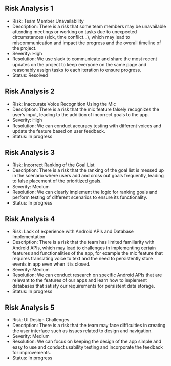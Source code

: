 ## Risk Analysis 1
- Risk: Team Member Unavailability
- Description: There is a risk that some team members may be unavailable attending meetings or working on tasks due to unexpected circumstances (sick, time conflict…), which may lead to miscommunication and impact the progress and the overall timeline of the project. 
- Severity: High
- Resolution: We use slack to communicate and share the most recent updates on the project to keep everyone on the same page and reasonably assign tasks to each iteration to ensure progress.   
- Status: Resolved

## Risk Analysis 2
- Risk: Inaccurate Voice Recognition Using the Mic
- Description: There is a risk that the mic feature falsely recognizes the user’s input, leading to the addition of incorrect goals to the app. 
- Severity: High
- Resolution: We can conduct accuracy testing with different voices and update the feature based on user feedback. 
- Status: In progress

## Risk Analysis 3
- Risk: Incorrect Ranking of the Goal List
- Description: There is a risk that the ranking of the goal list is messed up in the scenario where users add and cross out goals frequently, leading to false placement of the prioritized goals. 
- Severity: Medium
- Resolution: We can clearly implement the logic for ranking goals and perform testing of different scenarios to ensure its functionality. 
- Status: In progress

## Risk Analysis 4
- Risk: Lack of experience with Android APIs and Database Implementation
- Description: There is a risk that the team has limited familiarity with Android APIs, which may lead to challenges in implementing certain features and functionalities of the app, for example the mic feature that requires translating voice to text and the need to persistently store events in app even when it is closed. 
- Severity: Medium
- Resolution: We can conduct research on specific Android APIs that are relevant to the features of our apps and learn how to implement databases that satisfy our requirements for persistent data storage. 
- Status: In progress
 
## Risk Analysis 5
- Risk: UI Design Challenges 
- Description: There is a risk that the team may face difficulties in creating the user interface such as issues related to design and navigation. 
- Severity: Medium
- Resolution: We can focus on keeping the design of the app simple and easy to use and conduct usability testing and incorporate the feedback for improvements.  
- Status: In progress
